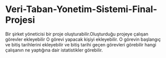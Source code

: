 # Veri-Taban-Yonetim-Sistemi-Final-Projesi
Bir şirket yöneticisi bir proje oluşturabilir.Oluşturduğu projeye çalışan görevler ekleyebilir O görevi yapacak kişiyi ekleyebilir. O görevin başlangıç ve bitiş tarihlerini ekleyebilir ve bitiş tarihi geçen görevleri görebilir hangi çalışanın ne yaptığına dair istatistikler görebilir.
